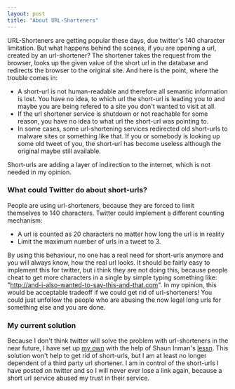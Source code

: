 ```yaml
--- 
layout: post
title: "About URL-Shorteners"
---
```


URL-Shorteners are getting popular these days, due twitter's 140 character limitation. But what happens behind the scenes, if you are opening a url, created by an url-shortener? The shortener takes the request from the browser, looks up the given value of the short url in the database and redirects the browser to the original site. And here is the point, where the trouble comes in:

* A short-url is not human-readable and therefore all semantic information is lost. You have no idea, to which url the short-url is leading you to and maybe you are being refered to a site you don't wanted to visit at all.
* If the url shortener service is shutdown or not reachable for some reason, you have no idea to what url the short-url was pointing to.
* In some cases, some url-shortening services redirected old short-urls to malware sites or something like that. If you or somebody is looking up some old tweet of you, the short-url has become useless although the original maybe still available.

Short-urls are adding a layer of indirection to the internet, which is not needed in my opinion.

### What could Twitter do about short-urls?

People are using url-shorteners, because they are forced to limit themselves to 140 characters. Twitter could implement a different counting mechanism:

* A url is counted as 20 characters no matter how long the url is in reality
* Limit the maximum number of urls in a tweet to 3.

By using this behaviour, no one has a real need for short-urls anymore and you will always know, how the real url looks. It should be fairly easy to implement this for twitter, but i think they are not doing this, because people cheat to get more characters in a single by simple typing something like: "http://and-i-also-wanted-to-say-this-and-that.com". In my opinion, this would be acceptable tradeoff if we could get rid of url-shorteners! You could just unfollow the people who are abusing the now legal long urls for something else and you are done.

### My current solution

Because I don't think twitter will solve the problem with url-shorteners in the near future, I have set up [my own][wulfi.net] with the help of Shaun Inman's [lessn][lessn]. This solution won't help to get rid of short-urls, but I am at least no longer dependent of a third party url shortener. I am in control of the short-urls I have posted on twitter and so I will never ever lose a link again, because a short url service abused my trust in their service.



[wulfi.net]: http://wulfi.net/ "wulfi.net"
[lessn]: http://www.shauninman.com/archive/2009/08/17/less_n "lessn"
